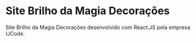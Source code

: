 
# Site Brilho da Magia Decorações

Site Brilho da Magia Decorações desenvolvido com React.JS pela empresa IJCode. 


